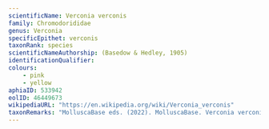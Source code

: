 ```yaml
---
scientificName: Verconia verconis
family: Chromodorididae
genus: Verconia
specificEpithet: verconis
taxonRank: species
scientificNameAuthorship: (Basedow & Hedley, 1905)
identificationQualifier: 
colours:
    - pink
    - yellow
aphiaID: 533942
eolID: 46449673
wikipediaURL: "https://en.wikipedia.org/wiki/Verconia_verconis"
taxonRemarks: "MolluscaBase eds. (2022). MolluscaBase. Verconia verconis (Basedow & Hedley, 1905). Accessed through: World Register of Marine Species at: https://www.marinespecies.org/aphia.php?p=taxdetails&id=533942 on 2022-02-24"
---
```

